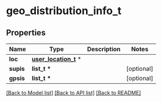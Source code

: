 # geo_distribution_info_t

## Properties
Name | Type | Description | Notes
------------ | ------------- | ------------- | -------------
**loc** | [**user_location_t**](user_location.md) \* |  | 
**supis** | **list_t \*** |  | [optional] 
**gpsis** | **list_t \*** |  | [optional] 

[[Back to Model list]](../README.md#documentation-for-models) [[Back to API list]](../README.md#documentation-for-api-endpoints) [[Back to README]](../README.md)


